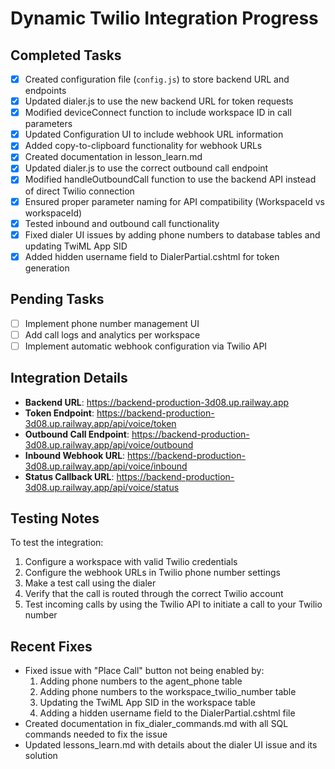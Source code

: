 # Dynamic Twilio Integration Progress

## Completed Tasks
- [x] Created configuration file (`config.js`) to store backend URL and endpoints
- [x] Updated dialer.js to use the new backend URL for token requests
- [x] Modified deviceConnect function to include workspace ID in call parameters
- [x] Updated Configuration UI to include webhook URL information
- [x] Added copy-to-clipboard functionality for webhook URLs
- [x] Created documentation in lesson_learn.md
- [x] Updated dialer.js to use the correct outbound call endpoint
- [x] Modified handleOutboundCall function to use the backend API instead of direct Twilio connection
- [x] Ensured proper parameter naming for API compatibility (WorkspaceId vs workspaceId)
- [x] Tested inbound and outbound call functionality
- [x] Fixed dialer UI issues by adding phone numbers to database tables and updating TwiML App SID
- [x] Added hidden username field to DialerPartial.cshtml for token generation

## Pending Tasks
- [ ] Implement phone number management UI
- [ ] Add call logs and analytics per workspace
- [ ] Implement automatic webhook configuration via Twilio API

## Integration Details
- **Backend URL**: https://backend-production-3d08.up.railway.app
- **Token Endpoint**: https://backend-production-3d08.up.railway.app/api/voice/token
- **Outbound Call Endpoint**: https://backend-production-3d08.up.railway.app/api/voice/outbound
- **Inbound Webhook URL**: https://backend-production-3d08.up.railway.app/api/voice/inbound
- **Status Callback URL**: https://backend-production-3d08.up.railway.app/api/voice/status

## Testing Notes
To test the integration:
1. Configure a workspace with valid Twilio credentials
2. Configure the webhook URLs in Twilio phone number settings
3. Make a test call using the dialer
4. Verify that the call is routed through the correct Twilio account
5. Test incoming calls by using the Twilio API to initiate a call to your Twilio number 

## Recent Fixes
- Fixed issue with "Place Call" button not being enabled by:
  1. Adding phone numbers to the agent_phone table
  2. Adding phone numbers to the workspace_twilio_number table
  3. Updating the TwiML App SID in the workspace table
  4. Adding a hidden username field to the DialerPartial.cshtml file
- Created documentation in fix_dialer_commands.md with all SQL commands needed to fix the issue
- Updated lessons_learn.md with details about the dialer UI issue and its solution 